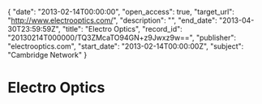 {
  "date": "2013-02-14T00:00:00", 
  "open_access": true, 
  "target_url": "http://www.electrooptics.com/", 
  "description": "", 
  "end_date": "2013-04-30T23:59:59Z", 
  "title": "Electro Optics", 
  "record_id": "20130214T000000/TQ3ZMcaTO94GN+z9Jwxz9w==", 
  "publisher": "electrooptics.com", 
  "start_date": "2013-02-14T00:00:00Z", 
  "subject": "Cambridge Network"
}

# Electro Optics

